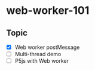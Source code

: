 # web-worker-101

## Topic
- [x] Web worker postMessage 
- [ ] Multi-thread demo
- [ ] P5js with Web worker

